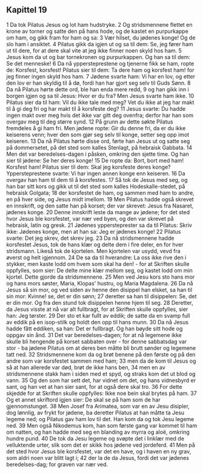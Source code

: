 ## Kapittel 19

1 Da tok Pilatus Jesus og lot ham hudstryke.
2 Og stridsmennene flettet en krone av torner og satte den på hans hode, og de kastet en purpurkappe om ham, og gikk fram for ham og sa:
3 Vær hilset, du jødenes konge! Og de slo ham i ansiktet.
4 Pilatus gikk da igjen ut og sa til dem: Se, jeg fører ham ut til dere, for at dere skal vite at jeg ikke finner noen skyld hos ham.
5 Jesus kom da ut og bar tornekronen og purpurkappen. Og han sa til dem: Se det menneske!
6 Da nå yppersteprestene og tjenerne fikk se ham, ropte de: Korsfest, korsfest! Pilatus sier til dem: Ta dere ham og korsfest ham! for jeg finner ingen skyld hos ham.
7 Jødene svarte ham: Vi har en lov, og etter den lov er han skyldig til å dø, fordi han har gjort seg selv til Guds Sønn.
8 Da nå Pilatus hørte dette ord, ble han enda mere redd,
9 og han gikk inn i borgen igjen og sa til Jesus: Hvor er du fra? Men Jesus svarte ham ikke.
10 Pilatus sier da til ham: Vil du ikke tale med meg? Vet du ikke at jeg har makt til å gi deg fri og har makt til å korsfeste deg?
11 Jesus svarte: Du hadde ingen makt over meg hvis det ikke var gitt deg ovenfra; derfor har han som overgav meg til deg større synd.
12 På grunn av dette søkte Pilatus fremdeles å gi ham fri. Men jødene ropte: Gir du denne fri, da er du ikke keiserens venn; hver den som gjør seg selv til konge, setter seg opp imot keiseren.
13 Da nå Pilatus hørte disse ord, førte han Jesus ut og satte seg på dommersetet, på det sted som kalles Stenlagt, på hebraisk Gabbata.
14 Men det var beredelses-dagen i påsken, omkring den sjette time. Og han sier til jødene: Se her deres konge!
15 De ropte da: Bort, bort med ham! Korsfest ham! Pilatus sier til dem: Skal jeg korsfeste deres konge? Yppersteprestene svarte: Vi har ingen annen konge enn keiseren.
16 Da overgav han ham til dem til å korsfestes.
17 Så tok de Jesus med seg, og han bar sitt kors og gikk ut til det sted som kalles Hodeskalle-stedet, på hebraisk Golgata;
18 der korsfestet de ham, og sammen med ham to andre, en på hver side, og Jesus midt imellom.
19 Men Pilatus hadde også skrevet en innskrift, og den satte han på korset; der var skrevet: Jesus fra Nasaret, jødenes konge.
20 Denne innskrift leste da mange av jødene; for det sted hvor Jesus ble korsfestet, var nær ved byen, og den var skrevet på hebraisk, latin og gresk.
21 Jødenes yppersteprester sa da til Pilatus: Skriv ikke: Jødenes konge, men at han sa: Jeg er jødenes konge!
22 Pilatus svarte: Det jeg skrev, det skrev jeg.
23 Da nå stridsmennene hadde korsfestet Jesus, tok de hans klær og delte dem i fire deler, en for hver stridsmann. Likeså tok de kjortelen. Men kjortelen var usydd, vevd fra øverst og helt igjennom.
24 De sa da til hverandre: La oss ikke rive den i stykker, men kaste lodd om hvem som skal ha den! - for at Skriften skulle oppfylles, som sier: De delte mine klær mellom seg, og kastet lodd om min kjortel. Dette gjorde da stridsmennene.
25 Men ved Jesu kors sto hans mor og hans mors søster, Maria, Klopas' hustru, og Maria Magdalena.
26 Da nå Jesus så sin mor, og ved siden av henne den disippel han elsket, sa han til sin mor: Kvinne! se, det er din sønn;
27 deretter sa han til disippelen: Se, det er din mor. Og fra den stund tok disippelen henne hjem til seg.
28 Deretter, da Jesus visste at nå var alt fullbragt, for at Skriften skulle oppfylles, sier han: Jeg tørster.
29 Der sto et kar fullt av eddik; de satte da en svamp full av eddik på en isop-stilk og holdt den opp til hans munn.
30 Da nå Jesus hadde fått eddiken, sa han: Det er fullbragt. Og han bøyde sitt hode og oppgav sin ånd.
31 Det var beredelses-dagen; for at nå legemene ikke skulle bli hengende på korset sabbaten over - for denne sabbatsdag var stor - ba jødene Pilatus om at deres ben måtte bli brutt sønder og legemene tatt ned.
32 Stridsmennene kom da og brøt benene på den første og på den andre som var korsfestet sammen med ham;
33 men da de kom til Jesus og så at han allerede var død, brøt de ikke hans ben,
34 men en av stridsmennene stakk ham i siden med et spyd, og straks kom det ut blod og vann.
35 Og den som har sett det, har vidnet om det, og hans vidnesbyrd er sant, og han vet at han sier sant, for at også dere skal tro.
36 For dette skjedde for at Skriften skulle oppfylles: Ikke noe bein skal brytes på ham.
37 Og et annet skriftord igjen sier: De skal se på ham som de har gjennomstunget.
38 Men Josef fra Arimatea, som var en av Jesu disipler, dog lønnlig, av frykt for jødene, ba deretter Pilatus at han måtte ta Jesu legeme ned; og Pilatus gav ham lov til det. Han kom da og tok Jesu legeme ned.
39 Men også Nikodemus kom, han som første gang var kommet til ham om natten, og han hadde med seg en blanding av myrra og aloë, omkring hundre pund.
40 De tok da Jesu legeme og svøpte det i linklær med de velluktende urter, slik som det er skikk hos jødene ved jordeferd.
41 Men på det sted hvor Jesus ble korsfestet, var det en have, og i haven en ny grav, som aldri noen var blitt lagt i;
42 der la de da Jesus, fordi det var jødenes beredelses-dag; for graven var nær ved.
